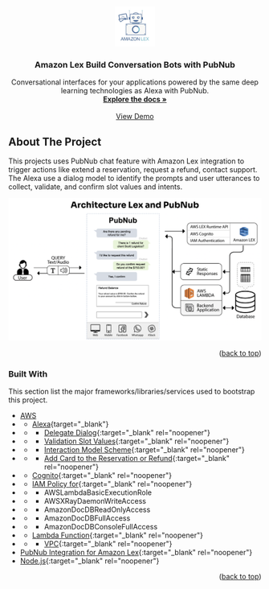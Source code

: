 <div id="top"></div>

<!-- PROJECT LOGO -->
<br />
<div align="center">
  <a href="https://www.pubnub.com/integrations/amazon-lex-build-conversation-bots/" target="_blank" rel="noopener">
    <img src="images/logo_lex.jpeg" alt="Amazon Lex" width="80" height="80">
  </a>

  <h3 align="center">Amazon Lex Build Conversation Bots with PubNub</h3>

  <p align="center">
    Conversational interfaces for your applications powered by the same deep learning technologies as Alexa with PubNub.
    <br />
    <a href="https://www.pubnub.com/integrations/amazon-lex-build-conversation-bots/" target="_blank" rel="noopener"><strong>Explore the docs »</strong></a>
    <br />
    <br />
    <a href="https://www.pubnub.com/tour/introduction/" target="_blank" rel="noopener">View Demo</a>
  </p>
</div>


<!-- ABOUT THE PROJECT -->
## About The Project

This projects uses PubNub chat feature with Amazon Lex integration to trigger actions like extend a reservation, request a refund, contact support. The Alexa use a dialog model to identify the prompts and user utterances to collect, validate, and confirm slot values and intents.

<a href="https://www.pubnub.com/integrations/amazon-lex-build-conversation-bots/" onclick="return ! window.open(this.href);">
    <img src="images/AWS-Lex-and-PubNub-Architecture.png" alt="Architecture by Saulo Stopa" >
</a>

<p align="right">(<a href="#top">back to top</a>)</p>



### Built With

This section list the major frameworks/libraries/services used to bootstrap this project.

* [AWS]()
* * [Alexa](https://developer.amazon.com/en-US/docs/alexa/smapi/send-a-message-request-to-a-skill.html){target="_blank"}
* * * [Delegate Dialog](https://developer.amazon.com/en-US/docs/alexa/custom-skills/delegate-dialog-to-alexa.html){:target="_blank" rel="noopener"}
* * * [Validation Slot Values](https://developer.amazon.com/en-US/docs/alexa/custom-skills/validate-slot-values.html#configure){:target="_blank" rel="noopener"}
* * * [Interaction Model Scheme](https://developer.amazon.com/en-US/docs/alexa/smapi/interaction-model-schema.html){:target="_blank" rel="noopener"}
* * * [Add Card to the Reservation or Refund](https://developer.amazon.com/en-US/docs/alexa/custom-skills/include-a-card-in-your-skills-response.html){:target="_blank" rel="noopener"}
* * [Cognito](https://docs.aws.amazon.com/cognito/latest/developerguide/what-is-amazon-cognito.html){:target="_blank" rel="noopener"}
* * [IAM Policy for](https://aws.amazon.com/iam/){:target="_blank" rel="noopener"}
* * * AWSLambdaBasicExecutionRole
* * * AWSXRayDaemonWriteAccess
* * * AmazonDocDBReadOnlyAccess
* * * AmazonDocDBFullAccess
* * * AmazonDocDBConsoleFullAccess
* * [Lambda Function](https://docs.aws.amazon.com/lambda/latest/dg/welcome.html){:target="_blank" rel="noopener"}
* * * [VPC](https://docs.aws.amazon.com/lambda/latest/dg/configuration-vpc.html){:target="_blank" rel="noopener"}
* [PubNub Integration for Amazon Lex](https://www.pubnub.com/integrations/amazon-lex-build-conversation-bots/){:target="_blank" rel="noopener"}
* [Node.js](https://nodejs.dev/){:target="_blank" rel="noopener"}

<p align="right">(<a href="#top">back to top</a>)</p>

